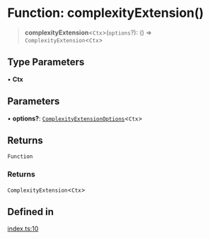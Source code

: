 # Function: complexityExtension()

> **complexityExtension**\<`Ctx`\>(`options`?): () => `ComplexityExtension`\<`Ctx`\>

## Type Parameters

• **Ctx**

## Parameters

• **options?**: [`ComplexityExtensionOptions`](../interfaces/ComplexityExtensionOptions.md)\<`Ctx`\>

## Returns

`Function`

### Returns

`ComplexityExtension`\<`Ctx`\>

## Defined in

[index.ts:10](https://github.com/andreisergiu98/baeta/blob/4c16a2c8fa14b6d48e42b6a2c2893542bd64b987/packages/extension-complexity/index.ts#L10)
